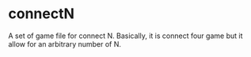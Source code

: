 # connectN
A set of game file for connect N. Basically, it is connect four game but it allow for an arbitrary number of N.
